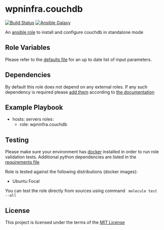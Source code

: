 # wpninfra.couchdb

[![Build Status](https://github.com/wpnops/ansible-role-couchdb/workflows/ci/badge.svg)](https://github.com/wpnops/ansible-role-couchdb/actions)
[![Ansible Galaxy](http://img.shields.io/badge/ansible--galaxy-wpninfra.couchdb-blue.svg)](https://galaxy.ansible.com/wpninfra/couchdb/)

An [ansible role](https://galaxy.ansible.com/wpninfra/couchdb) to install and configure couchdb in standalone mode

## Role Variables

Please refer to the [defaults file](/defaults/main.yml) for an up to date list of input parameters.

## Dependencies

By default this role does not depend on any external roles. If any such dependency is required please [add them](/meta/main.yml) according to [the documentation](http://docs.ansible.com/ansible/playbooks_roles.html#role-dependencies)

## Example Playbook

- hosts: servers
  roles:
     - role: wpninfra.couchdb

## Testing

Please make sure your environment has [docker](https://www.docker.com) installed in order to run role validation tests. Additional python dependencies are listed in the [requirements file](https://github.com/nephelaiio/ansible-role-requirements/blob/master/requirements.txt)

Role is tested against the following distributions (docker images):

  * Ubuntu Focal

You can test the role directly from sources using command ` molecule test --all`

## License

This project is licensed under the terms of the [MIT License](/LICENSE)
